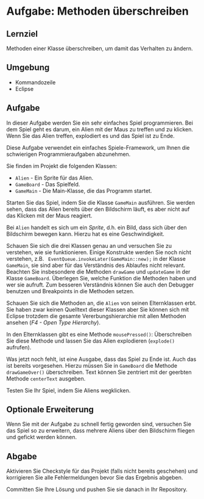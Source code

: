 # Aufgabe: Methoden überschreiben

## Lernziel

Methoden einer Klasse überschreiben, um damit das Verhalten zu ändern.


## Umgebung

  * Kommandozeile
  * Eclipse


## Aufgabe

In dieser Aufgabe werden Sie ein sehr einfaches Spiel programmieren. Bei dem Spiel geht es darum, ein Alien mit der Maus zu treffen und zu klicken. Wenn Sie das Alien treffen, explodiert es und das Spiel ist zu Ende.

Diese Aufgabe verwendet ein einfaches Spiele-Framework, um Ihnen die schwierigen Programmieraufgaben abzunehmen.

Sie finden im Projekt die folgenden Klassen:

  * `Alien` - Ein Sprite für das Alien.
  * `GameBoard` - Das Spielfeld.
  * `GameMain` - Die Main-Klasse, die das Programm startet.

Starten Sie das Spiel, indem Sie die Klasse `GameMain` ausführen. Sie werden sehen, dass das Alien bereits über den Bildschirm läuft, es aber nicht auf das Klicken mit der Maus reagiert.

Bei `Alien` handelt es sich um ein _Sprite_, d.h. ein Bild, dass sich über den Bildschirm bewegen kann. Hierzu hat es eine Geschwindigkeit.

Schauen Sie sich die drei Klassen genau an und versuchen Sie zu verstehen, wie sie funktionieren. Einige Konstrukte werden Sie noch nicht verstehen, z.B. ` EventQueue.invokeLater(GameMain::new);` in der Klasse `GameMain`, sie sind aber für das Verständnis des Ablaufes nicht relevant. Beachten Sie insbesondere die Methoden `drawGame` und `updateGame` in der Klasse `GameBoard`. Überlegen Sie, welche Funktion die Methoden haben und wer sie aufruft. Zum besseren Verständnis können Sie auch den Debugger benutzen und Breakpoints in die Methoden setzen.

Schauen Sie sich die Methoden an, die `Alien` von seinen Elternklassen erbt. Sie haben zwar keinen Quelltext dieser Klassen aber Sie können sich mit Eclipse trotzdem die gesamte Vererbungshierarchie mit allen Methoden ansehen (_F4 - Open Type Hierarchy_).

In den Elternklassen gibt es eine Methode `mousePressed()`: Überschreiben Sie diese Methode und lassen Sie das Alien explodieren (`explode()` aufrufen).

Was jetzt noch fehlt, ist eine Ausgabe, dass das Spiel zu Ende ist. Auch das ist bereits vorgesehen. Hierzu müssen Sie in `GameBoard` die Methode `drawGameOver()` überschreiben. Text können Sie zentriert mit der geerbten Methode `centerText` ausgeben.

Testen Sie Ihr Spiel, indem Sie Aliens wegklicken.


## Optionale Erweiterung

Wenn Sie mit der Aufgabe zu schnell fertig geworden sind, versuchen Sie das Spiel so zu erweitern, dass mehrere Aliens über den Bildschirm fliegen und gefickt werden können.


## Abgabe

Aktivieren Sie Checkstyle für das Projekt (falls nicht bereits geschehen) und korrigieren Sie alle Fehlermeldungen bevor Sie das Ergebnis abgeben.

Committen Sie Ihre Lösung und pushen Sie sie danach in Ihr Repository.
